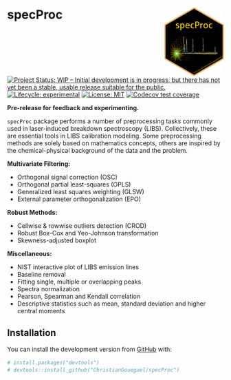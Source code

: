 
<!-- README.md is generated from README.Rmd. Please edit that file -->
<!-- badges: start -->

# specProc <img src="man/figures/logo.png" align="right" height="160"/>

[![Project Status: WIP – Initial development is in progress, but there
has not yet been a stable, usable release suitable for the
public.](https://www.repostatus.org/badges/latest/active.svg)](https://www.repostatus.org/#active)
[![Lifecycle:
experimental](https://img.shields.io/badge/lifecycle-experimental-orange.svg)](https://lifecycle.r-lib.org/articles/stages.html#experimental)
[![License:
MIT](https://img.shields.io/badge/License-MIT-blue.svg)](https://opensource.org/licenses/MIT)
[![Codecov test
coverage](https://codecov.io/gh/ChristianGoueguel/specProc/branch/main/graph/badge.svg)](https://app.codecov.io/gh/ChristianGoueguel/specProc?branch=main)
<!-- badges: end -->

**Pre-release for feedback and experimenting.**

`specProc` package performs a number of preprocessing tasks commonly
used in laser-induced breakdown spectroscopy (LIBS). Collectively, these
are essential tools in LIBS calibration modeling. Some preprocessing
methods are solely based on mathematics concepts, others are inspired by
the chemical-physical background of the data and the problem.

**Multivariate Filtering:**

-   Orthogonal signal correction (OSC)
-   Orthogonal partial least-squares (OPLS)
-   Generalized least squares weighting (GLSW)
-   External parameter orthogonalization (EPO)

**Robust Methods:**

-   Cellwise & rowwise outliers detection (CROD)
-   Robust Box-Cox and Yeo-Johnson transformation
-   Skewness-adjusted boxplot

**Miscellaneous:**

-   NIST interactive plot of LIBS emission lines
-   Baseline removal
-   Fitting single, multiple or overlapping peaks
-   Spectra normalization
-   Pearson, Spearman and Kendall correlation
-   Descriptive statistics such as mean, standard deviation and higher
    central moments

## Installation

You can install the development version from
[GitHub](https://github.com/) with:

``` r
# install.packages("devtools")
# devtools::install_github("ChristianGoueguel/specProc")
```
